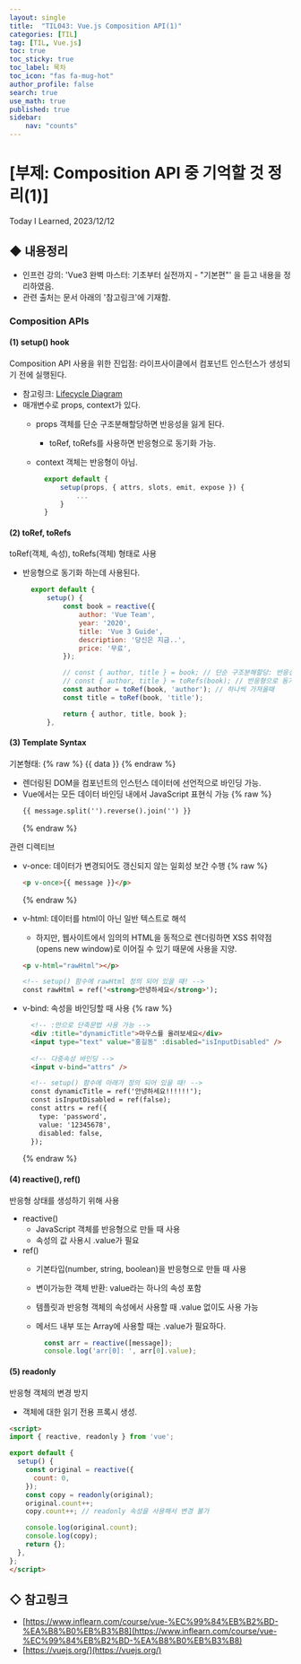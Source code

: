 ```yaml
---
layout: single
title:  "TIL043: Vue.js Composition API(1)"
categories: [TIL]
tag: [TIL, Vue.js] 
toc: true
toc_sticky: true
toc_label: 목차
toc_icon: "fas fa-mug-hot"
author_profile: false
search: true
use_math: true
published: true
sidebar:
    nav: "counts"
---
```


# [부제: Composition API 중 기억할 것 정리(1)]
Today I Learned, 2023/12/12


## ◆ 내용정리
- 인프런 강의: 'Vue3 완벽 마스터: 기초부터 실전까지 - "기본편"' 을 듣고 내용을 정리하였음.
- 관련 출처는 문서 아래의 '참고링크'에 기재함.

### Composition APIs

#### (1) setup() hook
Composition API 사용을 위한 진입점: 라이프사이클에서 컴포넌트 인스턴스가 생성되기 전에 실행된다.
  - 참고링크: [Lifecycle Diagram](https://vuejs.org/guide/essentials/lifecycle.html#lifecycle-diagram)
- 매개변수로 props, context가 있다.
  - props 객체를 단순 구조분해할당하면 반응성을 잃게 된다. 
    - toRef, toRefs를 사용하면 반응형으로 동기화 가능.
  - context 객체는 반응형이 아님. 

    ```javascript
      export default {
          setup(props, { attrs, slots, emit, expose }) {
              ...
          }
      }
    ```

#### (2) toRef, toRefs
toRef(객체, 속성), toRefs(객체) 형태로 사용
  - 반응형으로 동기화 하는데 사용된다.
  
    ```javascript
      export default {
          setup() {
              const book = reactive({
                  author: 'Vue Team',
                  year: '2020',
                  title: 'Vue 3 Guide',
                  description: '당신은 지금..',
                  price: '무료',
              });

              // const { author, title } = book; // 단순 구조분해할당: 반응성을 잃어버림
              // const { author, title } = toRefs(book); // 반응형으로 동기화
              const author = toRef(book, 'author'); // 하나씩 가져올때
              const title = toRef(book, 'title');

              return { author, title, book };
          },
    ```

#### (3) Template Syntax
기본형태: {% raw %} {{ data }} {% endraw %}
  - 렌더링된 DOM을 컴포넌트의 인스턴스 데이터에 선언적으로 바인딩 가능.
  - Vue에서는 모든 데이터 바인딩 내에서 JavaScript 표현식 가능
    {% raw %}
    ```html
    {{ message.split('').reverse().join('') }}
    ```
    {% endraw %}

관련 디렉티브
  - v-once: 데이터가 변경되어도 갱신되지 않는 일회성 보간 수행
    {% raw %}
    ```html
    <p v-once>{{ message }}</p>
    ```
    {% endraw %}

  - v-html: 데이터를 html이 아닌 일반 텍스트로 해석
    - 하지만, 웹사이트에서 임의의 HTML을 동적으로 렌더링하면 XSS 취약점(opens new window)로 이어질 수 있기 때문에 사용을 지양.
    
    ```html
    <p v-html="rawHtml"></p>

    <!-- setup() 함수에 rawHtml 정의 되어 있을 때! -->
    const rawHtml = ref('<strong>안녕하세요</strong>');
    ```

  - v-bind: 속성을 바인딩할 때 사용
    {% raw %}
    ```html
      <!-- :만으로 단축문법 사용 가능 -->
      <div :title="dynamicTitle">마우스를 올려보세요</div>
      <input type="text" value="홍길동" :disabled="isInputDisabled" />
      
      <!-- 다중속성 바인딩 -->
      <input v-bind="attrs" />

      <!-- setup() 함수에 아래가 정의 되어 있을 때! -->
      const dynamicTitle = ref('안녕하세요!!!!!!');
      const isInputDisabled = ref(false);
      const attrs = ref({
        type: 'password',
        value: '12345678',
        disabled: false,
      });
    ```
    {% endraw %}
  
#### (4) reactive(), ref() 
반응형 상태를 생성하기 위해 사용
- reactive()
  - JavaScript 객체를 반응형으로 만들 때 사용
  - 속성의 값 사용시 .value가 필요
- ref()
  - 기본타입(number, string, boolean)을 반응형으로 만들 때 사용
  - 변이가능한 객체 반환: value라는 하나의 속성 포함
  - 템플릿과 반응형 객체의 속성에서 사용할 때 .value 없이도 사용 가능
  - 메서드 내부 또는 Array에 사용할 때는 .value가 필요하다.
  
    ```javascript
      const arr = reactive([message]);
      console.log('arr[0]: ', arr[0].value);
    ```
    
#### (5) readonly
반응형 객체의 변경 방지
  - 객체에 대한 읽기 전용 프록시 생성.

  ```html
  <script>
  import { reactive, readonly } from 'vue';

  export default {
    setup() {
      const original = reactive({
        count: 0,
      });
      const copy = readonly(original);
      original.count++;
      copy.count++; // readonly 속성을 사용해서 변경 불가

      console.log(original.count);
      console.log(copy);
      return {};
    },
  };
  </script>
  ```




## ◇ 참고링크
- [https://www.inflearn.com/course/vue-%EC%99%84%EB%B2%BD-%EA%B8%B0%EB%B3%B8](https://www.inflearn.com/course/vue-%EC%99%84%EB%B2%BD-%EA%B8%B0%EB%B3%B8)
- [https://vuejs.org/](https://vuejs.org/)

